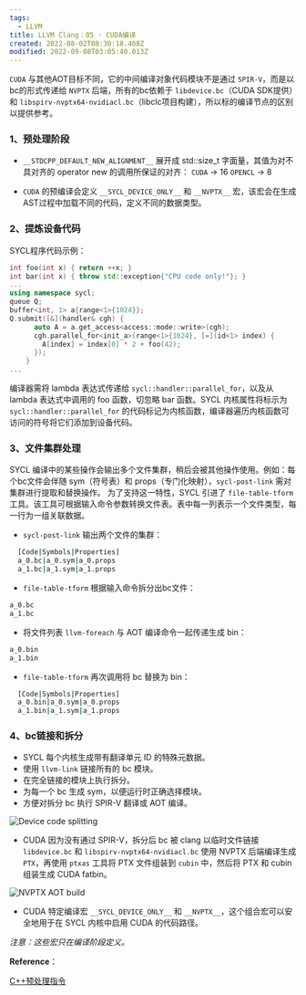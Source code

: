 ```yaml
---
tags:
  - LLVM
title: LLVM Clang：05 - CUDA编译
created: 2022-08-02T08:30:18.408Z
modified: 2022-09-08T03:05:40.013Z
---
```


`CUDA` 与其他AOT目标不同，它的中间编译对象代码模块不是通过 `SPIR-V`，而是以bc的形式传递给 `NVPTX` 后端，所有的bc依赖于 `libdevice.bc`（CUDA SDK提供）和 `libspirv-nvptx64-nvidiacl.bc`（libclc项目构建），所以标的编译节点的区别以提供参考。

### 1、预处理阶段

+ `__STDCPP_DEFAULT_NEW_ALIGNMENT__` 展开成 std::size_t 字面量，其值为对不具对齐的 operator new 的调用所保证的对齐：
`CUDA` -> 16
`OPENCL` -> 8

+ `CUDA` 的预编译会定义 `__SYCL_DEVICE_ONLY__` 和 `__NVPTX__` 宏，该宏会在生成AST过程中加载不同的代码，定义不同的数据类型。

### 2、提炼设备代码

SYCL程序代码示例：

```c++
int foo(int x) { return ++x; }
int bar(int x) { throw std::exception{"CPU code only!"}; }
...
using namespace sycl;
queue Q;
buffer<int, 1> a{range<1>{1024}};
Q.submit([&](handler& cgh) {
      auto A = a.get_access<access::mode::write>(cgh);
      cgh.parallel_for<init_a>(range<1>{1024}, [=](id<1> index) {
        A[index] = index[0] * 2 + foo(42);
      });
    }
...
```

编译器需将 lambda 表达式传递给 `sycl::handler::parallel_for`，以及从 lambda 表达式中调用的 foo 函数，切忽略 bar 函数。SYCL 内核属性将标示为 `sycl::handler::parallel_for` 的代码标记为内核函数，编译器遍历内核函数可访问的符号将它们添加到设备代码。  

### 3、文件集群处理

SYCL 编译中的某些操作会输出多个文件集群，稍后会被其他操作使用。例如：每个bc文件会伴随 sym（符号表）和 props（专门化映射），`sycl-post-link` 需对集群进行提取和替换操作。
为了支持这一特性，SYCL 引进了 `file-table-tform` 工具。该工具可根据输入命令参数转换文件表。表中每一列表示一个文件类型，每一行为一组关联数据。

+ `sycl-post-link` 输出两个文件的集群：

```bash
  [Code|Symbols|Properties]
  a_0.bc|a_0.sym|a_0.props
  a_1.bc|a_1.sym|a_1.props
```

+ `file-table-tform` 根据输入命令拆分出bc文件：

```bash
a_0.bc
a_1.bc
```

+ 将文件列表 `llvm-foreach` 与 AOT 编译命令一起传递生成 bin：

```bash
a_0.bin
a_1.bin
```

+ `file-table-tform` 再次调用将 bc 替换为 bin：

```bash
  [Code|Symbols|Properties]
  a_0.bin|a_0.sym|a_0.props
  a_1.bin|a_1.sym|a_1.props
```

### 4、bc链接和拆分

+ SYCL 每个内核生成带有翻译单元 ID 的特殊元数据。
+ 使用 `llvm-link` 链接所有的 bc 模块。
+ 在完全链接的模块上执行拆分。
+ 为每一个 bc 生成 sym，以便运行时正确选择模块。
+ 方便对拆分 bc 执行 SPIR-V 翻译或 AOT 编译。

![Device code splitting](https://cdn.jsdelivr.net/gh/cuijian2b/Notable@master/notes/assert/DPC++/DeviceCodeSplit.svg)

+ CUDA 因为没有通过 SPIR-V，拆分后 bc 被 clang 以临时文件链接 `libdevice.bc` 和 `libspirv-nvptx64-nvidiacl.bc` 使用 NVPTX 后端编译生成 `PTX`，再使用 `ptxas` 工具将 PTX 文件组装到 `cubin` 中，然后将 PTX 和 cubin 组装生成 CUDA fatbin。

![NVPTX AOT build](https://cdn.jsdelivr.net/gh/cuijian2b/Notable@master/notes/assert/DPC++/DevicePTXProcessing.svg)

+ CUDA 特定编译宏 `__SYCL_DEVICE_ONLY__` 和 `__NVPTX__`，这个组合宏可以安全地用于在 SYCL 内核中启用 CUDA 的代码路径。

*注意：这些宏只在编译阶段定义。*


**Reference**：

[C++预处理指令](https://blog.csdn.net/wshom/article/details/123034650?spm=1001.2014.3001.5502
"C++预处理指令")
